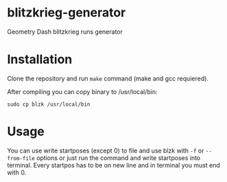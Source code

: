 # blitzkrieg-generator

Geometry Dash blitzkrieg runs generator

# Installation

Clone the repository and run `make` command (make and gcc requiered).

After compiling you can copy binary to /usr/local/bin:

```console
sudo cp blzk /usr/local/bin
```

# Usage

You can use write startposes (except 0) to file and use blzk with `-f` or `--from-file` options or just run the command and write startposes into terminal. Every startpos has to be on new line and in terminal you must end with 0.
